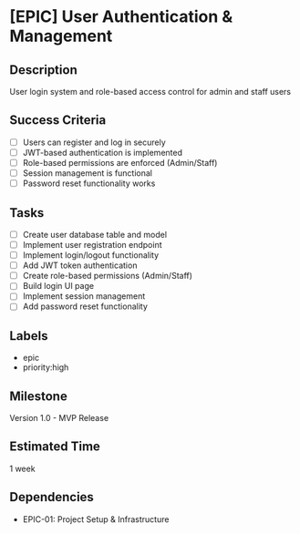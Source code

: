 # [EPIC] User Authentication & Management

## Description
User login system and role-based access control for admin and staff users

## Success Criteria
- [ ] Users can register and log in securely
- [ ] JWT-based authentication is implemented
- [ ] Role-based permissions are enforced (Admin/Staff)
- [ ] Session management is functional
- [ ] Password reset functionality works

## Tasks
- [ ] Create user database table and model
- [ ] Implement user registration endpoint
- [ ] Implement login/logout functionality
- [ ] Add JWT token authentication
- [ ] Create role-based permissions (Admin/Staff)
- [ ] Build login UI page
- [ ] Implement session management
- [ ] Add password reset functionality

## Labels
- epic
- priority:high

## Milestone
Version 1.0 - MVP Release

## Estimated Time
1 week

## Dependencies
- EPIC-01: Project Setup & Infrastructure